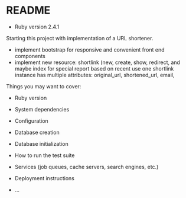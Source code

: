 # README

* Ruby version 2.4.1

Starting this project with implementation of a URL shortener.
* implement bootstrap for responsive and convenient front end components
* implement new resource: shortlink (new, create, show, redirect, and maybe index for special report based on recent use
one shortlink instance has multiple attributes: original_url, shortened_url, email, 





Things you may want to cover:

* Ruby version

* System dependencies

* Configuration

* Database creation

* Database initialization

* How to run the test suite

* Services (job queues, cache servers, search engines, etc.)

* Deployment instructions

* ...
